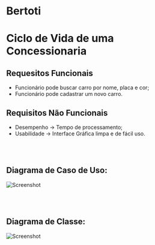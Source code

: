 # Bertoti
# Ciclo de Vida de uma Concessionaria


## Requesitos Funcionais

- Funcionário pode buscar carro por nome, placa e cor;
- Funcionário pode cadastrar um novo carro.

## Requisitos Não Funcionais

- Desempenho -> Tempo de processamento;
- Usabilidade -> Interface Gráfica limpa e de fácil uso.

<br><br>
## Diagrama de Caso de Uso:
![Screenshot](uml.png)</br>

<br><br>
## Diagrama de Classe:
![Screenshot](aa.png)</br>

